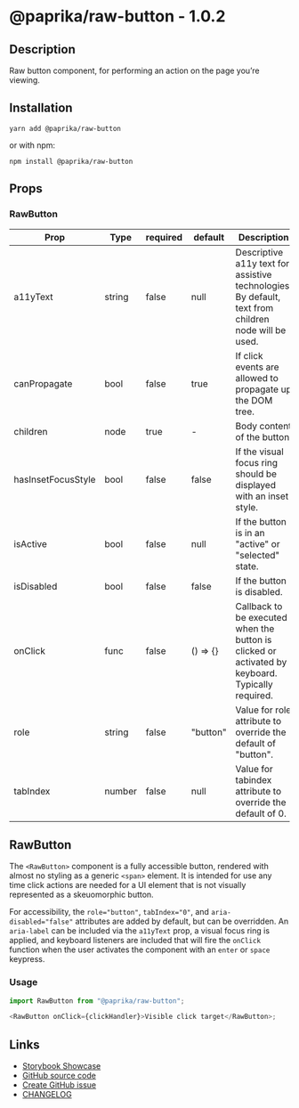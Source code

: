 <!-- start: Autogenerated - do not modify -->

# @paprika/raw-button - 1.0.2

## Description

Raw button component, for performing an action on the page you’re viewing.

## Installation

```
yarn add @paprika/raw-button
```

or with npm:

```
npm install @paprika/raw-button
```

## Props

### RawButton

| Prop               | Type   | required | default  | Description                                                                                         |
| ------------------ | ------ | -------- | -------- | --------------------------------------------------------------------------------------------------- |
| a11yText           | string | false    | null     | Descriptive a11y text for assistive technologies. By default, text from children node will be used. |
| canPropagate       | bool   | false    | true     | If click events are allowed to propagate up the DOM tree.                                           |
| children           | node   | true     | -        | Body content of the button.                                                                         |
| hasInsetFocusStyle | bool   | false    | false    | If the visual focus ring should be displayed with an inset style.                                   |
| isActive           | bool   | false    | null     | If the button is in an "active" or "selected" state.                                                |
| isDisabled         | bool   | false    | false    | If the button is disabled.                                                                          |
| onClick            | func   | false    | () => {} | Callback to be executed when the button is clicked or activated by keyboard. Typically required.    |
| role               | string | false    | "button" | Value for role attribute to override the default of "button".                                       |
| tabIndex           | number | false    | null     | Value for tabindex attribute to override the default of 0.                                          |

<!-- end: Autogenerated - do not modify -->
<!-- content -->

## RawButton

The `<RawButton>` component is a fully accessible button, rendered with almost no styling as a generic `<span>` element. It is intended for use any time click actions are needed for a UI element that is not visually represented as a skeuomorphic button.

For accessibility, the `role="button"`, `tabIndex="0"`, and `aria-disabled="false"` attributes are added by default, but can be overridden. An `aria-label` can be included via the `a11yText` prop, a visual focus ring is applied, and keyboard listeners are included that will fire the `onClick` function when the user activates the component with an `enter` or `space` keypress.

### Usage

```js
import RawButton from "@paprika/raw-button";

<RawButton onClick={clickHandler}>Visible click target</RawButton>;
```

<!-- eoContent -->

## Links

- [Storybook Showcase](https://paprika.highbond.com/?path=/story/buttons-rawbutton--showcase)
- [GitHub source code](https://github.com/acl-services/paprika/tree/master/packages/RawButton/src)
- [Create GitHub issue](https://github.com/acl-services/paprika/issues/new?label=[]&title=@paprika/raw-button%20[help]:%20your%20short%20description&body=%0A%23%20Help%20wanted%0A%0A%23%23%20Please%20write%20your%20question.%0A*A%20clear%20and%20concise%20description%20of%20what%20the%20question%20is*%0A%0A%23%23%20Additional%20context%0A*Add%20any%20other%20context%20or%20screenshots%20about%20your%20question%20here.*%0A)
- [CHANGELOG](https://github.com/acl-services/paprika/tree/master/packages/RawButton/CHANGELOG.md)
